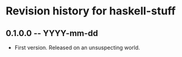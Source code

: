 # Revision history for haskell-stuff

## 0.1.0.0 -- YYYY-mm-dd

* First version. Released on an unsuspecting world.
